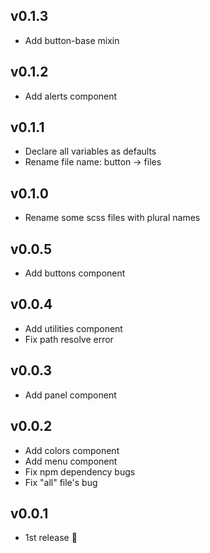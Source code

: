 ## v0.1.3
- Add button-base mixin

## v0.1.2
- Add alerts component

## v0.1.1
- Declare all variables as defaults
- Rename file name: button -> files

## v0.1.0
- Rename some scss files with plural names

## v0.0.5
- Add buttons component

## v0.0.4
- Add utilities component
- Fix path resolve error

## v0.0.3
- Add panel component

## v0.0.2
- Add colors component
- Add menu component
- Fix npm dependency bugs
- Fix "all" file's bug

## v0.0.1
- 1st release :tada:
